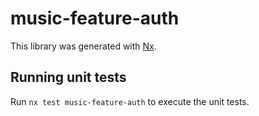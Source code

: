 # music-feature-auth

This library was generated with [Nx](https://nx.dev).

## Running unit tests

Run `nx test music-feature-auth` to execute the unit tests.

